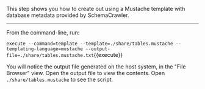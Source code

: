 This step shows you how to create out using a Mustache template with database metadata provided by SchemaCrawler.

-----

From the command-line, run:

`execute --command=template --template=./share/tables.mustache --templating-language=mustache --output-file=./share/tables.mustache.txt`{{execute}}

You will notice the output file generated on the host system, in the "File Browser" view. Open the output file to view the contents. Open `./share/tables.mustache` to see the script.
